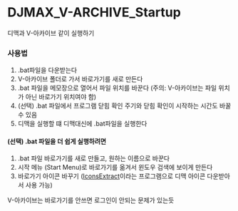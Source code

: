 # DJMAX_V-ARCHIVE_Startup
디맥과 V-아카이브 같이 실행하기

### 사용법
1. .bat파일을 다운받는다
2. V-아카이브 폴더로 가서 바로가기를 새로 만든다
3. .bat 파일을 메모장으로 열어서 파일 위치를 바꾼다 (주의: V-아카이브는 파일 위치가 아닌 바로가기 위치여야 함)
4. (선택) .bat 파일에서 프로그램 닫힘 확인 주기와 닫힘 확인이 시작하는 시간도 바꿀 수 있음
5. 디맥을 실행할 떄 디맥대신에 .bat파일을 실행한다

#### (선택) .bat 파일을 더 쉽게 실행하려면
1. .bat 파일 바로가기를 새로 만들고, 원하는 이름으로 바꾼다
2. 시작 메뉴 (Start Menu)로 바로가기를 옮겨서 윈도우 검색에 보이게 만든다
3. 바로가기 아이콘 바꾸기 ([IconsExtract](https://www.nirsoft.net/utils/iconsext.html)이라는 프로그램으로 디맥 아이콘 다운받아서 사용 가능)

V-아카이브는 바로가기를 안쓰면 로그인이 안되는 문제가 있는듯
